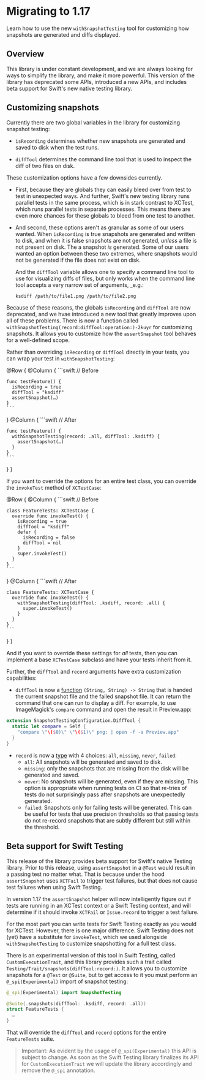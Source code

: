 # Migrating to 1.17

Learn how to use the new `withSnapshotTesting` tool for customizing how snapshots are generated and
diffs displayed.

## Overview

This library is under constant development, and we are always looking for ways to simplify the 
library, and make it more powerful. This version of the library has deprecated some APIs,
introduced a new APIs, and includes beta support for Swift's new native testing library.  

## Customizing snapshots

Currently there are two global variables in the library for customizing snapshot testing:

  * ``isRecording`` determines whether new snapshots are generated and saved to disk when the test
    runs.

  * ``diffTool`` determines the command line tool that is used to inspect the diff of two files on
    disk.

These customization options have a few downsides currently. 

  * First, because they are globals they can easily bleed over from test to test in unexpected ways.
    And further, Swift's new testing library runs parallel tests in the same process, which is in
    stark contrast to XCTest, which runs parallel tests in separate processes. This means there are
    even more chances for these globals to bleed from one test to another.

  * And second, these options aren't as granular as some of our users wanted. When ``isRecording``
    is true snapshots are generated and written to disk, and when it is false snapshots are not 
    generated, _unless_ a file is not present on disk. The a snapshot _is_ generated. Some of our
    users wanted an option between these two extremes, where snapshots would not be generated if the
    file does not exist on disk.

    And the ``diffTool`` variable allows one to specify a command line tool to use for visualizing
    diffs of files, but only works when the command line tool accepts a very narrow set of 
    arguments,  _e.g.:

    ```sh
    ksdiff /path/to/file1.png /path/to/file2.png
    ```

Because of these reasons, the globals ``isRecording`` and ``diffTool`` are now deprecated, and we
hvae introduced a new tool that greatly improves upon all of these problems. There is now a function
called ``withSnapshotTesting(record:diffTool:operation:)-2kuyr`` for customizing snapshots. It 
allows you to customize how the `assertSnapshot` tool behaves for a well-defined scope.

Rather than overriding `isRecording` or `diffTool` directly in your tests, you can wrap your test in
`withSnapshotTesting`:

@Row {
  @Column {
    ```swift
    // Before

    func testFeature() {
      isRecording = true 
      diffTool = "ksdiff"
      assertSnapshot(…)
    }
    ```
  }
  @Column {
    ```swift
    // After

    func testFeature() {
      withSnapshotTesting(record: .all, diffTool: .ksdiff) {
        assertSnapshot(…)
      }
    }
    ```
  }
}

If you want to override the options for an entire test class, you can override the `invokeTest`
method of `XCTestCase`:

@Row {
  @Column {
    ```swift
    // Before

    class FeatureTests: XCTestCase {
      override func invokeTest() {
        isRecording = true 
        diffTool = "ksdiff"
        defer { 
          isRecording = false
          diffTool = nil
        }
        super.invokeTest()
      }
    }
    ```
  }
  @Column {
    ```swift
    // After

    class FeatureTests: XCTestCase {
      override func invokeTest() {
        withSnapshotTesting(diffTool: .ksdiff, record: .all) {
          super.invokeTest()
        }
      }
    }
    ```
  }
}

And if you want to override these settings for _all_ tests, then you can implement a base
`XCTestCase` subclass and have your tests inherit from it.

Further, the `diffTool` and `record` arguments have extra customization capabilities:

  * `diffTool` is now a [function](<doc:SnapshotTestingConfiguration/DiffTool-swift.struct>) 
    `(String, String) -> String` that is handed the current snapshot file and the failed snapshot
    file. It can return the command that one can run to display a diff. For example, to use
    ImageMagick's `compare` command and open the result in Preview.app:

  ```swift
  extension SnapshotTestingConfiguration.DiffTool {
    static let compare = Self { 
      "compare \"\($0)\" \"\($1)\" png: | open -f -a Preview.app" 
    }
  }
  ```

  * `record` is now a [type](<doc:SnapshotTestingConfiguration/Record-swift.struct>) with 4
    choices: `all`, `missing`, `never`, `failed`:
    * `all`: All snapshots will be generated and saved to disk. 
    * `missing`: only the snapshots that are missing from the disk will be generated
    and saved. 
    * `never`: No snapshots will be generated, even if they are missing. This option is appropriate
    when running tests on CI so that re-tries of tests do not surprisingly pass after snapshots are
    unexpectedly generated.
    * `failed`: Snapshots only for failing tests will be generated. This can be useful for tests
    that use precision thresholds so that passing tests do not re-record snapshots that are 
    subtly different but still within the threshold.

## Beta support for Swift Testing

This release of the library provides beta support for Swift's native Testing library. Prior to this
release, using `assertSnapshot` in a `@Test` would result in a passing test no matter what. That is
because under the hood `assertSnapshot` uses `XCTFail` to trigger test failures, but that does not
cause test failures when using Swift Testing.

In version 1.17 the `assertSnapshot` helper will now intelligently figure out if tests are running
in an XCTest context or a Swift Testing context, and will determine if it should invoke `XCTFail` or
`Issue.record` to trigger a test failure.

For the most part you can write tests for Swift Testing exactly as you would for XCTest. However,
there is one major difference. Swift Testing does not (yet) have a substitute for `invokeTest`,
which we used alongside `withSnapshotTesting` to customize snapshotting for a full test class.

There is an experimental version of this tool in Swift Testing, called `CustomExecutionTrait`, and
this library provides such a trait called ``Testing/Trait/snapshots(diffTool:record:)``. It allows 
you to customize snapshots for a `@Test` or `@Suite`, but to get access to it you must perform an
`@_spi(Experimental)` import of snapshot testing:

```swift
@_spi(Experimental) import SnapshotTesting

@Suite(.snapshots(diffTool: .ksdiff, record: .all))
struct FeatureTests {
  …
}
```

That will override the `diffTool` and `record` options for the entire `FeatureTests` suite.

> Important: As evident by the usage of `@_spi(Experimental)` this API is subject to change. As
soon as the Swift Testing library finalizes its API for `CustomExecutionTrait` we will update
the library accordingly and remove the `@_spi` annotation.
